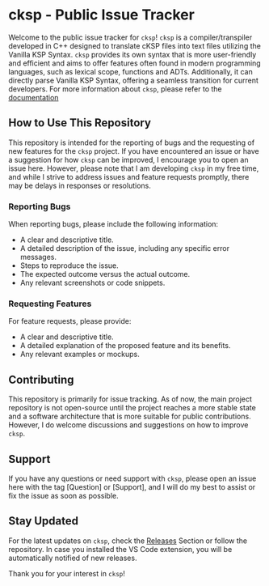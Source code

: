 # cksp - Public Issue Tracker

Welcome to the public issue tracker for `cksp`! `cksp` is a compiler/transpiler developed in C++ designed to translate cKSP files into text files utilizing the Vanilla KSP Syntax. `cksp` provides its own syntax that is more user-friendly and efficient and aims to offer features often found in modern programming languages, such as lexical scope, functions and ADTs.
Additionally, it can directly parse Vanilla KSP Syntax, offering a seamless transition for current developers.
For more information about `cksp`, please refer to the [documentation](https://mathiasvatter.github.io/cksp-compiler/index.html)

## How to Use This Repository
This repository is intended for the reporting of bugs and the requesting of new features for the `cksp` project. If you have encountered an issue or have a suggestion for how `cksp` can be improved, I encourage you to open an issue here.
However, please note that I am developing `cksp` in my free time, and while I strive to address issues and feature requests promptly, there may be delays in responses or resolutions.

### Reporting Bugs
When reporting bugs, please include the following information:
- A clear and descriptive title.
- A detailed description of the issue, including any specific error messages.
- Steps to reproduce the issue.
- The expected outcome versus the actual outcome.
- Any relevant screenshots or code snippets.

### Requesting Features
For feature requests, please provide:
- A clear and descriptive title.
- A detailed explanation of the proposed feature and its benefits.
- Any relevant examples or mockups.

## Contributing
This repository is primarily for issue tracking. As of now, the main project repository is not open-source until the project reaches a more stable state and a software architecture that is more suitable for public contributions. However, I do welcome discussions and suggestions on how to improve `cksp`.

## Support
If you have any questions or need support with `cksp`, please open an issue here with the tag [Question] or [Support], and I will do my best to assist or fix the issue as soon as possible.

## Stay Updated
For the latest updates on `cksp`, check the [Releases](https://github.com/mathiasvatter/cksp-compiler-issues/releases) Section or follow the repository. In case you installed the VS Code extension, you will be automatically notified of new releases.

Thank you for your interest in `cksp`!
